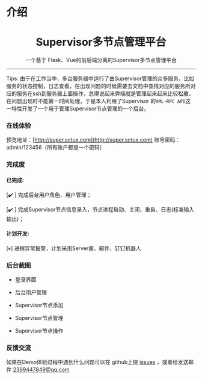 # 介绍
<center><h1>Supervisor多节点管理平台</h1></center>
<center><p>一个基于 Flask、Vue的前后端分离的Supervisor多节点管理平台</p></center>



-------

Tips: 由于在工作当中，多台服务器中运行了由Supervisor管理的众多服务，比如服务的状态控制，日志查看，在出现问题的时候需要去文档中查找对应的服务所对应的服务在ssh到服务器上面操作，总得说起来弊端就是管理起来起来比较松散、在问题出现时不能第一时间处理，于是本人利用了Supervisor 的`XML-RPC API`这一特性开发了一个用于管理Supervisor节点管理的一个后台。


### 在线体验
预览地址：[http://super.sctux.com](http://super.sctux.com)
账号密码：admin/123456（所有账户都是一个密码）

### 完成度
#### 已完成:
[✔️ ] 完成后台用户角色、用户管理；

[✔️ ] 完成Supervisor节点信息录入，节点进程启动、关闭、重启、日志(标准输入输出)；

#### 计划开发:
[⏸] 进程异常报警，计划采用Server酱、邮件、钉钉机器人


### 后台截图
* 登录界面

* 后台用户管理

* Supervisor节点添加

* Supervisor节点管理

* Supervisor节点操作

### 反馈交流
如果在Demo体验过程中遇到什么问题可以在 github上提 [issues](https://github.com/guomaoqiu/multi-super-nodes/issues
) ，或者给发送邮件 2399447849@qq.com 




